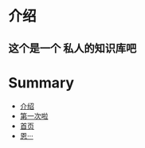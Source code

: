 ﻿# 介绍

## 这个是一个 私人的知识库吧

# Summary

* [介绍](README.md)
* [第一次啦](fristl.md)
* [首页](2019-11-09.md)
* [恩···](en.md)


